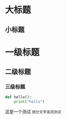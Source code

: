 大标题
===
小标题
---
# 一级标题
## 二级标题
### 三级标题

```python
def hello():
    print("hello")
```
这是一个测试
`部分文字高亮测试`
